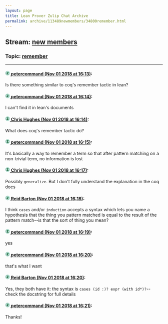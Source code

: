 ```yaml
---
layout: page
title: Lean Prover Zulip Chat Archive 
permalink: archive/113489newmembers/34800remember.html
---
```


## Stream: [new members](index.html)
### Topic: [remember](34800remember.html)

---

#### [![Click to go to Zulip](../../assets/img/zulip2.png) petercommand (Nov 01 2018 at 16:13)](https://leanprover.zulipchat.com/#narrow/stream/113489-new%20members/topic/remember/near/136927744):
Is there something similar to coq's remember tactic in lean?

#### [![Click to go to Zulip](../../assets/img/zulip2.png) petercommand (Nov 01 2018 at 16:14)](https://leanprover.zulipchat.com/#narrow/stream/113489-new%20members/topic/remember/near/136927833):
I can't find it in lean's documents

#### [![Click to go to Zulip](../../assets/img/zulip2.png) Chris Hughes (Nov 01 2018 at 16:14)](https://leanprover.zulipchat.com/#narrow/stream/113489-new%20members/topic/remember/near/136927846):
What does coq's remember tactic do?

#### [![Click to go to Zulip](../../assets/img/zulip2.png) petercommand (Nov 01 2018 at 16:15)](https://leanprover.zulipchat.com/#narrow/stream/113489-new%20members/topic/remember/near/136927899):
It's basically a way to remember a term so that after pattern matching on a non-trivial term, no information is lost

#### [![Click to go to Zulip](../../assets/img/zulip2.png) Chris Hughes (Nov 01 2018 at 16:17)](https://leanprover.zulipchat.com/#narrow/stream/113489-new%20members/topic/remember/near/136928040):
Possibly `generalize`. But I don't fully understand the explanation in the coq docs

#### [![Click to go to Zulip](../../assets/img/zulip2.png) Reid Barton (Nov 01 2018 at 16:18)](https://leanprover.zulipchat.com/#narrow/stream/113489-new%20members/topic/remember/near/136928066):
I think `cases` and/or `induction` accepts a syntax which lets you name a hypothesis that the thing you pattern matched is equal to the result of the pattern match--is that the sort of thing you mean?

#### [![Click to go to Zulip](../../assets/img/zulip2.png) petercommand (Nov 01 2018 at 16:19)](https://leanprover.zulipchat.com/#narrow/stream/113489-new%20members/topic/remember/near/136928149):
yes

#### [![Click to go to Zulip](../../assets/img/zulip2.png) petercommand (Nov 01 2018 at 16:20)](https://leanprover.zulipchat.com/#narrow/stream/113489-new%20members/topic/remember/near/136928230):
that's what I want

#### [![Click to go to Zulip](../../assets/img/zulip2.png) Reid Barton (Nov 01 2018 at 16:20)](https://leanprover.zulipchat.com/#narrow/stream/113489-new%20members/topic/remember/near/136928271):
Yes, they both have it: the syntax is `cases (id :)? expr (with id*)?`--check the docstring for full details

#### [![Click to go to Zulip](../../assets/img/zulip2.png) petercommand (Nov 01 2018 at 16:21)](https://leanprover.zulipchat.com/#narrow/stream/113489-new%20members/topic/remember/near/136928315):
Thanks!

